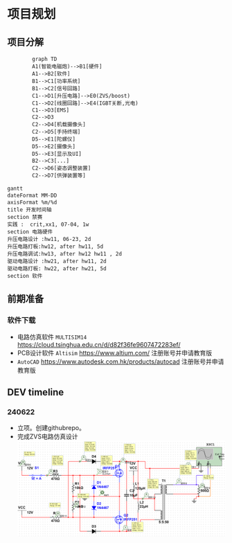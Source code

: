 # 项目规划
## 项目分解
```mermaid
        graph TD
        A1(智能电磁炮)-->B1[硬件]
        A1-->B2[软件]
        B1-->C1[功率系统]
        B1-->C2[信号回路]
        C1-->D1[升压电路]-->E0(ZVS/boost)
        C1-->D2[线圈回路]-->E4(IGBT关断,光电)
        C1-->D3[EMS]
        C2-->D3
        C2-->D4[机载摄像头]
        C2-->D5[手持终端]
        D5-->E1[陀螺仪]
        D5-->E2[摄像头]
        D5-->E3[显示及UI]
        B2-->C3[...]
        C2-->D6[姿态调整装置]
        C2-->D7[供弹装置等]
```
```mermaid
gantt
dateFormat MM-DD
axisFormat %m/%d
title 开发时间轴
section 禁赛
实践 :  crit,xx1, 07-04, 1w
section 电路硬件
升压电路设计 :hw11, 06-23, 2d
升压电路打板:hw12, after hw11, 5d
升压电路调试:hw13, after hw12 hw11 , 2d
驱动电路设计 :hw21, after hw11, 2d
驱动电路打板: hw22, after hw21, 5d
section 软件
```
## 前期准备
### 软件下载
- 电路仿真软件 `MULTISIM14` https://cloud.tsinghua.edu.cn/d/d82f36fe9607472283ef/
- PCB设计软件 `Altisim` https://www.altium.com/ 注册账号并申请教育版
- `AutoCAD` https://www.autodesk.com.hk/products/autocad 注册账号并申请教育版
## DEV timeline
### 240622
- 立项。创建githubrepo。
- 完成ZVS电路仿真设计
![alt text](../img/image.png)